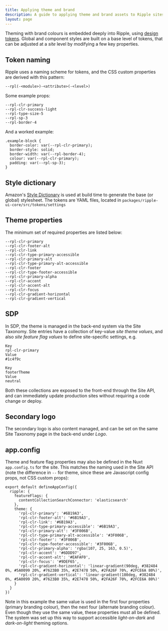 ```yaml
---
title: Applying theme and brand
description: A guide to applying theme and brand assets to Ripple sites.
layout: page
---
```


Theming with brand colours is embedded deeply into Ripple, using [design tokens](https://amzn.github.io/style-dictionary/#/tokens). Global and component styles are built on a base level of tokens, that can be adjusted at a _site_ level by modifying a few key properties.

## Token naming

Ripple uses a naming scheme for tokens, and the CSS custom properties are derived with this pattern:

```
--rpl(-<module>)-<attribute>(-<level>)
```

Some example props:

```
--rpl-clr-primary
--rpl-clr-success-light
--rpl-type-size-5
--rpl-sp-3
--rpl-border-4
```

And a worked example:

```
.example-block {
  border-color: var(--rpl-clr-primary);
  border-style: solid;
  border-width: var(--rpl-border-4);
  colour: var(--rpl-clr-primary);
  padding: var(--rpl-sp-3);
}
```

## Style dictionary

Amazon's [Style Dictionary](https://amzn.github.io/style-dictionary/) is used at build time to generate the base (or global) stylesheet. The tokens are YAML files, located in  `packages/ripple-ui-core/src/tokens/settings`

## Theme properties

The minimum set of required properties are listed below:

```
--rpl-clr-primary
--rpl-clr-footer-alt
--rpl-clr-link
--rpl-clr-type-primary-accessible
--rpl-clr-primary-alt
--rpl-clr-type-primary-alt-accessible
--rpl-clr-footer
--rpl-clr-type-footer-accessible
--rpl-clr-primary-alpha
--rpl-clr-accent
--rpl-clr-accent-alt
--rpl-clr-focus
--rpl-clr-gradient-horizontal
--rpl-clr-gradient-vertical
```

## SDP

In SDP, the theme is managed in the back-end system via the Site Taxonomy. Site entries have a collection of key-value _site theme values_, and also _site feature flag values_ to define site-specific settings, e.g.

```
Key
rpl-clr-primary
Value
#1c4f9c

Key
footerTheme
Value
neutral
```

Both these collections are exposed to the front-end through the Site API, and can immediately update production sites without requiring a code change or deploy.

## Secondary logo

The secondary logo is also content managed, and can be set on the same Site Taxonomy page in the back-end under _Logo_.

## app.config

Theme and feature flag properties may also be defined in the Nuxt `app.config.ts` for the site. This matches the naming used in the Site API (note the difference in `--` for theme, since these are Javascript config props, not CSS custom props):

```
export default defineAppConfig({
  ripple: {
    featureFlags: {
      contentCollectionSearchConnector: 'elasticsearch'
    },
	theme: {
      'rpl-clr-primary': '#6B19A3',
      'rpl-clr-footer-alt': '#6B19A3',
      'rpl-clr-link': '#6B19A3',
      'rpl-clr-type-primary-accessible': '#6B19A3',
      'rpl-clr-primary-alt': '#3F006B',
      'rpl-clr-type-primary-alt-accessible': '#3F006B',
      'rpl-clr-footer': '#3F006B',
      'rpl-clr-type-footer-accessible': '#3F006B',
      'rpl-clr-primary-alpha': 'rgba(107, 25, 163, 0.5)',
      'rpl-clr-accent': '#6DDD97',
      'rpl-clr-accent-alt': '#EAFAF0',
      'rpl-clr-focus': '#9DEF65',
      'rpl-clr-gradient-horizontal': 'linear-gradient(90deg, #382484 0%, #5A0099 20%, #7623B0 35%, #2E7478 50%, #2FA26F 70%, #2FCE6A 80%)',
      'rpl-clr-gradient-vertical': 'linear-gradient(180deg, #382484 0%, #5A0099 20%, #7623B0 35%, #2E7478 50%, #2FA26F 70%, #2FCE6A 80%)'
    }
  }
})
```

Note in this example the same value is used in the first four properties (primary branding colour), then the next four (alternate branding colour). Even though they use the same value, these properties must all be defined. The system was set up this way to support accessible _light-on-dark_ and _dark-on-light_ theming options.
